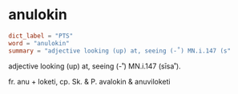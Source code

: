 # anulokin

``` toml
dict_label = "PTS"
word = "anulokin"
summary = "adjective looking (up) at, seeing (-˚) MN.i.147 (s"
```

adjective looking (up) at, seeing (\-˚) MN.i.147 (sīsa˚).

fr. anu \+ loketi, cp. Sk. & P. avalokin & anuviloketi

